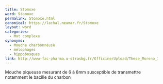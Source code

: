 ```yaml
---
title: Stomoxe
word: Stomoxe
permalink: Stomoxe.html
canonical: https://lachal.neamar.fr/Stomoxe
layout: word
categories:
  - Mot complexe
synonyms:
  - Mouche charbonneuse
  - mélophages
  - hippobosques
link: http://www-fac-pharma.u-strasbg.fr/Officine/Upload/These_Moreno_Insectes/dipteres/stomox.htm
---
```


Mouche piqueuse mesurant de 6 à 8mm susceptible de transmettre notamment le bacille du charbon

